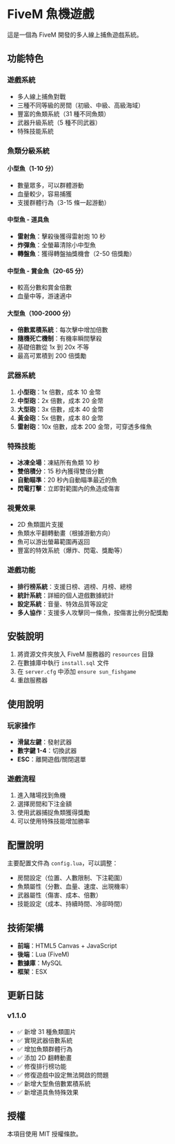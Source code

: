 # FiveM 魚機遊戲

這是一個為 FiveM 開發的多人線上捕魚遊戲系統。

## 功能特色

### 遊戲系統
- 多人線上捕魚對戰
- 三種不同等級的房間（初級、中級、高級海域）
- 豐富的魚類系統（31 種不同魚類）
- 武器升級系統（5 種不同武器）
- 特殊技能系統

### 魚類分級系統

#### 小型魚（1-10 分）
- 數量眾多，可以群體游動
- 血量較少，容易捕獲
- 支援群體行為（3-15 條一起游動）

#### 中型魚 - 道具魚
- **雷射魚**：擊殺後獲得雷射炮 10 秒
- **炸彈魚**：全螢幕清除小中型魚
- **轉盤魚**：獲得轉盤抽獎機會（2-50 倍獎勵）

#### 中型魚 - 賞金魚（20-65 分）
- 較高分數和賞金倍數
- 血量中等，游速適中

#### 大型魚（100-2000 分）
- **倍數累積系統**：每次擊中增加倍數
- **隨機死亡機制**：有機率瞬間擊殺
- 基礎倍數從 1x 到 20x 不等
- 最高可累積到 200 倍獎勵

### 武器系統
1. **小型砲**：1x 倍數，成本 10 金幣
2. **中型砲**：2x 倍數，成本 20 金幣
3. **大型砲**：3x 倍數，成本 40 金幣
4. **黃金砲**：5x 倍數，成本 80 金幣
5. **雷射砲**：10x 倍數，成本 200 金幣，可穿透多條魚

### 特殊技能
- **冰凍全場**：凍結所有魚類 10 秒
- **雙倍積分**：15 秒內獲得雙倍分數
- **自動瞄準**：20 秒內自動瞄準最近的魚
- **閃電打擊**：立即對範圍內的魚造成傷害

### 視覺效果
- 2D 魚類圖片支援
- 魚類水平翻轉動畫（根據游動方向）
- 魚可以游出螢幕範圍再返回
- 豐富的特效系統（爆炸、閃電、獎勵等）

### 遊戲功能
- **排行榜系統**：支援日榜、週榜、月榜、總榜
- **統計系統**：詳細的個人遊戲數據統計
- **設定系統**：音量、特效品質等設定
- **多人協作**：支援多人攻擊同一條魚，按傷害比例分配獎勵

## 安裝說明

1. 將資源文件夾放入 FiveM 服務器的 `resources` 目錄
2. 在數據庫中執行 `install.sql` 文件
3. 在 `server.cfg` 中添加 `ensure sun_fishgame`
4. 重啟服務器

## 使用說明

### 玩家操作
- **滑鼠左鍵**：發射武器
- **數字鍵 1-4**：切換武器
- **ESC**：離開遊戲/關閉選單

### 遊戲流程
1. 進入賭場找到魚機
2. 選擇房間和下注金額
3. 使用武器捕捉魚類獲得獎勵
4. 可以使用特殊技能增加勝率

## 配置說明

主要配置文件為 `config.lua`，可以調整：
- 房間設定（位置、人數限制、下注範圍）
- 魚類屬性（分數、血量、速度、出現機率）
- 武器屬性（傷害、成本、倍數）
- 技能設定（成本、持續時間、冷卻時間）

## 技術架構

- **前端**：HTML5 Canvas + JavaScript
- **後端**：Lua (FiveM)
- **數據庫**：MySQL
- **框架**：ESX

## 更新日誌

### v1.1.0
- ✅ 新增 31 種魚類圖片
- ✅ 實現武器倍數系統
- ✅ 增加魚類群體行為
- ✅ 添加 2D 翻轉動畫
- ✅ 修復排行榜功能
- ✅ 修復遊戲中設定無法開啟的問題
- ✅ 新增大型魚倍數累積系統
- ✅ 新增道具魚特殊效果

## 授權

本項目使用 MIT 授權條款。
